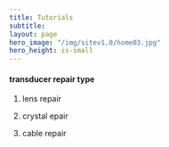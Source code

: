 ```yaml
---
title: Tutorials
subtitle: 
layout: page
hero_image: "/img/sitev1.0/home03.jpg"
hero_height: is-small
---
```


#### transducer repair type

1. lens repair

2. crystal epair

3. cable repair
